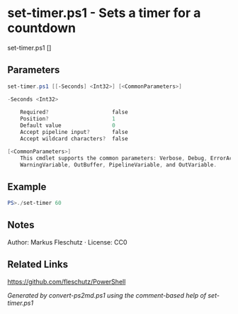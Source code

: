# set-timer.ps1 - Sets a timer for a countdown

set-timer.ps1 [<seconds>]

## Parameters
```powershell
set-timer.ps1 [[-Seconds] <Int32>] [<CommonParameters>]

-Seconds <Int32>
    
    Required?                    false
    Position?                    1
    Default value                0
    Accept pipeline input?       false
    Accept wildcard characters?  false

[<CommonParameters>]
    This cmdlet supports the common parameters: Verbose, Debug, ErrorAction, ErrorVariable, WarningAction, 
    WarningVariable, OutBuffer, PipelineVariable, and OutVariable.
```

## Example
```powershell
PS>./set-timer 60
```


## Notes
Author: Markus Fleschutz · License: CC0

## Related Links
https://github.com/fleschutz/PowerShell

*Generated by convert-ps2md.ps1 using the comment-based help of set-timer.ps1*
